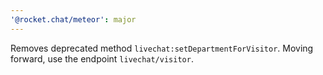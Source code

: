 ```yaml
---
'@rocket.chat/meteor': major
---
```


Removes deprecated method `livechat:setDepartmentForVisitor`. Moving forward, use the endpoint `livechat/visitor`.
